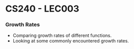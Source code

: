 # CS240 - LEC003
### Growth Rates
- Comparing growth rates of different functions.
- Looking at some commonly encountered growth rates.
<!--stackedit_data:
eyJoaXN0b3J5IjpbLTU0NDc2Nzc4LDE4NjkxNjE4NzcsLTcyMD
U5NzA1OF19
-->